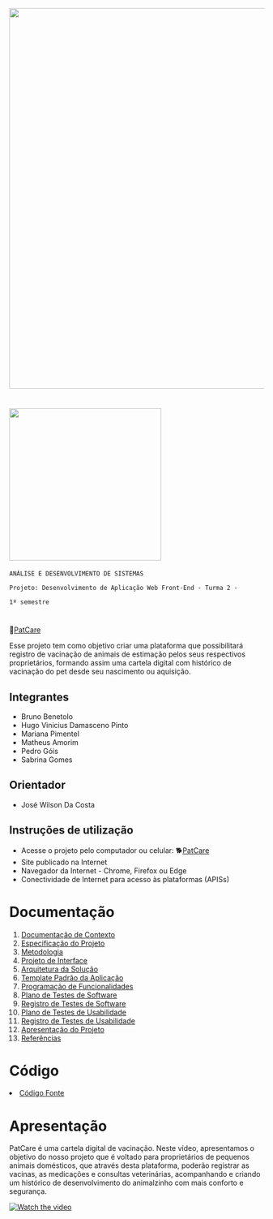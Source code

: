 <a href="https://icei-puc-minas-pmv-ads.github.io/PetCare/"><img src="https://s1.1zoom.me/big0/885/Dogs_Cats_Guinea_pigs_White_background_Three_3_564019_1280x779.jpg" width="750px">
# <a href="https://icei-puc-minas-pmv-ads.github.io/PetCare/"><img src="https://user-images.githubusercontent.com/77770841/134394324-8b1c1cc0-9610-4b66-bb25-e3e67839b3aa.gif" width="300px"></a>
`ANÁLISE E DESENVOLVIMENTO DE SISTEMAS`


`Projeto: Desenvolvimento de Aplicação Web Front-End - Turma 2 -`

`1º semestre`
 #
🐶[PatCare](https://icei-puc-minas-pmv-ads.github.io/PetCare/)

Esse projeto tem como objetivo criar uma plataforma que possibilitará registro de vacinação de animais de estimação pelos seus respectivos proprietários, formando assim uma cartela digital com histórico de vacinação do pet desde seu nascimento ou aquisição. 
## Integrantes

* Bruno Benetolo
* Hugo Vinicius Damasceno Pinto
* Mariana Pimentel
* Matheus Amorim
* Pedro Góis
* Sabrina Gomes


## Orientador

* José Wilson Da Costa

## Instruções de utilização

- Acesse o projeto pelo computador ou celular:   🐕[PatCare](https://icei-puc-minas-pmv-ads.github.io/PetCare/)
- Site publicado na Internet
- Navegador da Internet - Chrome, Firefox ou Edge
- Conectividade de Internet para acesso às plataformas (APISs)

# Documentação

<ol>
<li><a href="docs/01-Documentação de Contexto.md"> Documentação de Contexto</a></li>
<li><a href="docs/02-Especificação do Projeto.md"> Especificação do Projeto</a></li>
<li><a href="docs/03-Metodologia.md"> Metodologia</a></li>
<li><a href="docs/04-Projeto de Interface.md"> Projeto de Interface</a></li>
<li><a href="docs/05-Arquitetura da Solução.md"> Arquitetura da Solução</a></li>
<li><a href="docs/06-Template Padrão da Aplicação.md"> Template Padrão da Aplicação</a></li>
<li><a href="docs/07-Programação de Funcionalidades.md"> Programação de Funcionalidades</a></li>
<li><a href="docs/08-Plano de Testes de Software.md"> Plano de Testes de Software</a></li>
<li><a href="docs/09-Registro de Testes de Software.md"> Registro de Testes de Software</a></li>
<li><a href="docs/10-Plano de Testes de Usabilidade.md"> Plano de Testes de Usabilidade</a></li>
<li><a href="docs/11-Registro de Testes de Usabilidade.md"> Registro de Testes de Usabilidade</a></li>
<li><a href="docs/12-Apresentação do Projeto.md"> Apresentação do Projeto</a></li>
<li><a href="docs/13-Referências.md"> Referências</a></li>
</ol>

# Código

<li><a href="src/README.md"> Código Fonte</a></li>

# Apresentação
PatCare é uma cartela digital de vacinação. Neste vídeo, apresentamos o objetivo do nosso projeto que é voltado para proprietários de pequenos animais domésticos, que através desta plataforma, poderão registrar as vacinas, as medicações e consultas veterinárias, acompanhando e criando um histórico de desenvolvimento do animalzinho com mais conforto e segurança. 

[![Watch the video](https://user-images.githubusercontent.com/78277341/144880982-308d72df-079e-4f8e-a8e6-1bfbeda473de.png)](https://youtu.be/oS4SosY4xmY)
